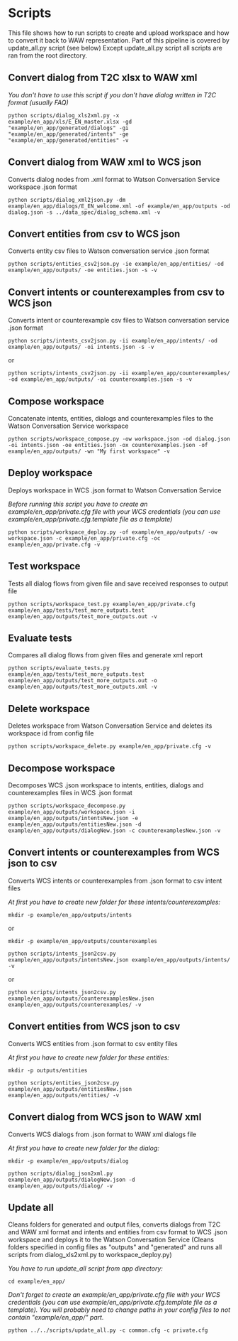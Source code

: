 # Scripts
This file shows how to run scripts to create and upload workspace and how to convert it back to WAW representation.
Part of this pipeline is covered by update_all.py script (see below) Except update_all.py script all scripts are ran from the root directory.


## Convert dialog from T2C xlsx to WAW xml
_You don't have to use this script if you don't have dialog written in T2C format (usually FAQ)_

```
python scripts/dialog_xls2xml.py -x example/en_app/xls/E_EN_master.xlsx -gd "example/en_app/generated/dialogs" -gi "example/en_app/generated/intents" -ge "example/en_app/generated/entities" -v
```

## Convert dialog from WAW xml to WCS json
Converts dialog nodes from .xml format to Watson Conversation Service workspace .json format

```
python scripts/dialog_xml2json.py -dm example/en_app/dialogs/E_EN_welcome.xml -of example/en_app/outputs -od dialog.json -s ../data_spec/dialog_schema.xml -v
```

## Convert entities from csv to WCS json
Converts entity csv files to Watson conversation service .json format

```
python scripts/entities_csv2json.py -ie example/en_app/entities/ -od example/en_app/outputs/ -oe entities.json -s -v
```

## Convert intents or counterexamples from csv to WCS json
Converts intent or counterexample csv files to Watson conversation service .json format

```
python scripts/intents_csv2json.py -ii example/en_app/intents/ -od example/en_app/outputs/ -oi intents.json -s -v
```
or
```
python scripts/intents_csv2json.py -ii example/en_app/counterexamples/ -od example/en_app/outputs/ -oi counterexamples.json -s -v
```

## Compose workspace
Concatenate intents, entities, dialogs and counterexamples files to the Watson Conversation Service workspace

```
python scripts/workspace_compose.py -ow workspace.json -od dialog.json -oi intents.json -oe entities.json -ox counterexamples.json -of example/en_app/outputs/ -wn "My first workspace" -v  
```

## Deploy workspace
Deploys workspace in WCS .json format to Watson Conversation Service

_Before running this script you have to create an example/en\_app/private.cfg file with your WCS credentials (you can use example/en\_app/private.cfg.template file as a template)_

```
python scripts/workspace_deploy.py -of example/en_app/outputs/ -ow workspace.json -c example/en_app/private.cfg -oc example/en_app/private.cfg -v
```

## Test workspace
Tests all dialog flows from given file and save received responses to output file

```
python scripts/workspace_test.py example/en_app/private.cfg example/en_app/tests/test_more_outputs.test example/en_app/outputs/test_more_outputs.out -v
```

## Evaluate tests
Compares all dialog flows from given files and generate xml report

```
python scripts/evaluate_tests.py example/en_app/tests/test_more_outputs.test example/en_app/outputs/test_more_outputs.out -o example/en_app/outputs/test_more_outputs.xml -v
```

## Delete workspace
Deletes workspace from Watson Conversation Service and deletes its workspace id from config file

```
python scripts/workspace_delete.py example/en_app/private.cfg -v
```

## Decompose workspace
Decomposes WCS .json workspace to intents, entities, dialogs and counterexamples files in WCS .json format 

```
python scripts/workspace_decompose.py example/en_app/outputs/workspace.json -i example/en_app/outputs/intentsNew.json -e example/en_app/outputs/entitiesNew.json -d example/en_app/outputs/dialogNew.json -c counterexamplesNew.json -v
```

## Convert intents or counterexamples from WCS json to csv
Converts WCS intents or counterexamples from .json format to csv intent files

_At first you have to create new folder for these intents/counterexamples:_

```
mkdir -p example/en_app/outputs/intents
```
or
```
mkdir -p example/en_app/outputs/counterexamples
```

```
python scripts/intents_json2csv.py example/en_app/outputs/intentsNew.json example/en_app/outputs/intents/ -v
```
or
```
python scripts/intents_json2csv.py example/en_app/outputs/counterexamplesNew.json example/en_app/outputs/counterexamples/ -v
```

## Convert entities from WCS json to csv
Converts WCS entities from .json format to csv entity files

_At first you have to create new folder for these entities:_

```
mkdir -p outputs/entities
```

```
python scripts/entities_json2csv.py example/en_app/outputs/entitiesNew.json example/en_app/outputs/entities/ -v
```

## Convert dialog from WCS json to WAW xml
Converts WCS dialogs from .json format to WAW xml dialogs file

_At first you have to create new folder for the dialog:_

```
mkdir -p example/en_app/outputs/dialog
```

```
python scripts/dialog_json2xml.py example/en_app/outputs/dialogNew.json -d example/en_app/outputs/dialog/ -v
```

## Update all
Cleans folders for generated and output files, converts dialogs from T2C and WAW xml format and intents and entities from csv format to WCS .json workspace and deploys it to the Watson Conversation Service (Cleans folders specified in config files as "outputs" and "generated" and runs all scripts from dialog_xls2xml.py to workspace_deploy.py)

_You have to run update\_all script from app directory:_

```
cd example/en_app/
```

_Don't forget to create an example/en\_app/private.cfg file with your WCS credentials (you can use example/en\_app/private.cfg.template file as a template). You will probably need to change paths in your config files to not contain "example/en\_app/" part._

```
python ../../scripts/update_all.py -c common.cfg -c private.cfg
```
